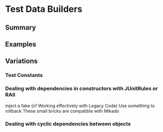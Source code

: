 # Test Data Builders

## Summary

## Examples

## Variations

### Test Constants
### Dealing with dependencies in constructors with JUnitRules or RAII

inject a fake (cf Working effectively with Legacy Code)
Use something to rollback
These small bricks are compatible with Mikado

### Dealing with cyclic dependencies between objects